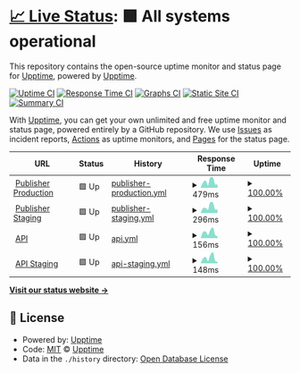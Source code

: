 # [📈 Live Status](https://upptime.github.io/upptime): <!--live status--> **🟩 All systems operational**

This repository contains the open-source uptime monitor and status page for [Upptime](https://upptime.js.org), powered by [Upptime](https://github.com/upptime/upptime).

[![Uptime CI](https://github.com/borderlessvr/upptime/workflows/Uptime%20CI/badge.svg)](https://github.com/borderlessvr/upptime/actions?query=workflow%3A%22Uptime+CI%22)
[![Response Time CI](https://github.com/borderlessvr/upptime/workflows/Response%20Time%20CI/badge.svg)](https://github.com/borderlessvr/upptime/actions?query=workflow%3A%22Response+Time+CI%22)
[![Graphs CI](https://github.com/borderlessvr/upptime/workflows/Graphs%20CI/badge.svg)](https://github.com/borderlessvr/upptime/actions?query=workflow%3A%22Graphs+CI%22)
[![Static Site CI](https://github.com/borderlessvr/upptime/workflows/Static%20Site%20CI/badge.svg)](https://github.com/borderlessvr/upptime/actions?query=workflow%3A%22Static+Site+CI%22)
[![Summary CI](https://github.com/borderlessvr/upptime/workflows/Summary%20CI/badge.svg)](https://github.com/borderlessvr/upptime/actions?query=workflow%3A%22Summary+CI%22)

With [Upptime](https://upptime.js.org), you can get your own unlimited and free uptime monitor and status page, powered entirely by a GitHub repository. We use [Issues](https://github.com/upptime/upptime/issues) as incident reports, [Actions](https://github.com/borderlessvr/upptime/actions) as uptime monitors, and [Pages](https://upptime.github.io/upptime) for the status page.

<!--start: status pages-->
<!-- This summary is generated by Upptime (https://github.com/upptime/upptime) -->
<!-- Do not edit this manually, your changes will be overwritten -->
<!-- prettier-ignore -->
| URL | Status | History | Response Time | Uptime |
| --- | ------ | ------- | ------------- | ------ |
| <img alt="" src="https://icons.duckduckgo.com/ip3/publisher.bvrdev.com.ico" height="13"> [Publisher Production](https://publisher.bvrdev.com/) | 🟩 Up | [publisher-production.yml](https://github.com/borderlessvr/upptime/commits/HEAD/history/publisher-production.yml) | <details><summary><img alt="Response time graph" src="./graphs/publisher-production/response-time-week.png" height="20"> 479ms</summary><br><a href="https://borderlessvr.github.io/upptime/history/publisher-production"><img alt="Response time 547" src="https://img.shields.io/endpoint?url=https%3A%2F%2Fraw.githubusercontent.com%2Fborderlessvr%2Fupptime%2FHEAD%2Fapi%2Fpublisher-production%2Fresponse-time.json"></a><br><a href="https://borderlessvr.github.io/upptime/history/publisher-production"><img alt="24-hour response time 739" src="https://img.shields.io/endpoint?url=https%3A%2F%2Fraw.githubusercontent.com%2Fborderlessvr%2Fupptime%2FHEAD%2Fapi%2Fpublisher-production%2Fresponse-time-day.json"></a><br><a href="https://borderlessvr.github.io/upptime/history/publisher-production"><img alt="7-day response time 479" src="https://img.shields.io/endpoint?url=https%3A%2F%2Fraw.githubusercontent.com%2Fborderlessvr%2Fupptime%2FHEAD%2Fapi%2Fpublisher-production%2Fresponse-time-week.json"></a><br><a href="https://borderlessvr.github.io/upptime/history/publisher-production"><img alt="30-day response time 547" src="https://img.shields.io/endpoint?url=https%3A%2F%2Fraw.githubusercontent.com%2Fborderlessvr%2Fupptime%2FHEAD%2Fapi%2Fpublisher-production%2Fresponse-time-month.json"></a><br><a href="https://borderlessvr.github.io/upptime/history/publisher-production"><img alt="1-year response time 547" src="https://img.shields.io/endpoint?url=https%3A%2F%2Fraw.githubusercontent.com%2Fborderlessvr%2Fupptime%2FHEAD%2Fapi%2Fpublisher-production%2Fresponse-time-year.json"></a></details> | <details><summary><a href="https://borderlessvr.github.io/upptime/history/publisher-production">100.00%</a></summary><a href="https://borderlessvr.github.io/upptime/history/publisher-production"><img alt="All-time uptime 100.00%" src="https://img.shields.io/endpoint?url=https%3A%2F%2Fraw.githubusercontent.com%2Fborderlessvr%2Fupptime%2FHEAD%2Fapi%2Fpublisher-production%2Fuptime.json"></a><br><a href="https://borderlessvr.github.io/upptime/history/publisher-production"><img alt="24-hour uptime 100.00%" src="https://img.shields.io/endpoint?url=https%3A%2F%2Fraw.githubusercontent.com%2Fborderlessvr%2Fupptime%2FHEAD%2Fapi%2Fpublisher-production%2Fuptime-day.json"></a><br><a href="https://borderlessvr.github.io/upptime/history/publisher-production"><img alt="7-day uptime 100.00%" src="https://img.shields.io/endpoint?url=https%3A%2F%2Fraw.githubusercontent.com%2Fborderlessvr%2Fupptime%2FHEAD%2Fapi%2Fpublisher-production%2Fuptime-week.json"></a><br><a href="https://borderlessvr.github.io/upptime/history/publisher-production"><img alt="30-day uptime 100.00%" src="https://img.shields.io/endpoint?url=https%3A%2F%2Fraw.githubusercontent.com%2Fborderlessvr%2Fupptime%2FHEAD%2Fapi%2Fpublisher-production%2Fuptime-month.json"></a><br><a href="https://borderlessvr.github.io/upptime/history/publisher-production"><img alt="1-year uptime 100.00%" src="https://img.shields.io/endpoint?url=https%3A%2F%2Fraw.githubusercontent.com%2Fborderlessvr%2Fupptime%2FHEAD%2Fapi%2Fpublisher-production%2Fuptime-year.json"></a></details>
| <img alt="" src="https://icons.duckduckgo.com/ip3/publisher-staging.bvrdev.com.ico" height="13"> [Publisher Staging](https://publisher-staging.bvrdev.com/) | 🟩 Up | [publisher-staging.yml](https://github.com/borderlessvr/upptime/commits/HEAD/history/publisher-staging.yml) | <details><summary><img alt="Response time graph" src="./graphs/publisher-staging/response-time-week.png" height="20"> 296ms</summary><br><a href="https://borderlessvr.github.io/upptime/history/publisher-staging"><img alt="Response time 333" src="https://img.shields.io/endpoint?url=https%3A%2F%2Fraw.githubusercontent.com%2Fborderlessvr%2Fupptime%2FHEAD%2Fapi%2Fpublisher-staging%2Fresponse-time.json"></a><br><a href="https://borderlessvr.github.io/upptime/history/publisher-staging"><img alt="24-hour response time 469" src="https://img.shields.io/endpoint?url=https%3A%2F%2Fraw.githubusercontent.com%2Fborderlessvr%2Fupptime%2FHEAD%2Fapi%2Fpublisher-staging%2Fresponse-time-day.json"></a><br><a href="https://borderlessvr.github.io/upptime/history/publisher-staging"><img alt="7-day response time 296" src="https://img.shields.io/endpoint?url=https%3A%2F%2Fraw.githubusercontent.com%2Fborderlessvr%2Fupptime%2FHEAD%2Fapi%2Fpublisher-staging%2Fresponse-time-week.json"></a><br><a href="https://borderlessvr.github.io/upptime/history/publisher-staging"><img alt="30-day response time 439" src="https://img.shields.io/endpoint?url=https%3A%2F%2Fraw.githubusercontent.com%2Fborderlessvr%2Fupptime%2FHEAD%2Fapi%2Fpublisher-staging%2Fresponse-time-month.json"></a><br><a href="https://borderlessvr.github.io/upptime/history/publisher-staging"><img alt="1-year response time 333" src="https://img.shields.io/endpoint?url=https%3A%2F%2Fraw.githubusercontent.com%2Fborderlessvr%2Fupptime%2FHEAD%2Fapi%2Fpublisher-staging%2Fresponse-time-year.json"></a></details> | <details><summary><a href="https://borderlessvr.github.io/upptime/history/publisher-staging">100.00%</a></summary><a href="https://borderlessvr.github.io/upptime/history/publisher-staging"><img alt="All-time uptime 100.00%" src="https://img.shields.io/endpoint?url=https%3A%2F%2Fraw.githubusercontent.com%2Fborderlessvr%2Fupptime%2FHEAD%2Fapi%2Fpublisher-staging%2Fuptime.json"></a><br><a href="https://borderlessvr.github.io/upptime/history/publisher-staging"><img alt="24-hour uptime 100.00%" src="https://img.shields.io/endpoint?url=https%3A%2F%2Fraw.githubusercontent.com%2Fborderlessvr%2Fupptime%2FHEAD%2Fapi%2Fpublisher-staging%2Fuptime-day.json"></a><br><a href="https://borderlessvr.github.io/upptime/history/publisher-staging"><img alt="7-day uptime 100.00%" src="https://img.shields.io/endpoint?url=https%3A%2F%2Fraw.githubusercontent.com%2Fborderlessvr%2Fupptime%2FHEAD%2Fapi%2Fpublisher-staging%2Fuptime-week.json"></a><br><a href="https://borderlessvr.github.io/upptime/history/publisher-staging"><img alt="30-day uptime 100.00%" src="https://img.shields.io/endpoint?url=https%3A%2F%2Fraw.githubusercontent.com%2Fborderlessvr%2Fupptime%2FHEAD%2Fapi%2Fpublisher-staging%2Fuptime-month.json"></a><br><a href="https://borderlessvr.github.io/upptime/history/publisher-staging"><img alt="1-year uptime 100.00%" src="https://img.shields.io/endpoint?url=https%3A%2F%2Fraw.githubusercontent.com%2Fborderlessvr%2Fupptime%2FHEAD%2Fapi%2Fpublisher-staging%2Fuptime-year.json"></a></details>
| <img alt="" src="https://icons.duckduckgo.com/ip3/api.bvrdev.com.ico" height="13"> [API](https://api.bvrdev.com/) | 🟩 Up | [api.yml](https://github.com/borderlessvr/upptime/commits/HEAD/history/api.yml) | <details><summary><img alt="Response time graph" src="./graphs/api/response-time-week.png" height="20"> 156ms</summary><br><a href="https://borderlessvr.github.io/upptime/history/api"><img alt="Response time 169" src="https://img.shields.io/endpoint?url=https%3A%2F%2Fraw.githubusercontent.com%2Fborderlessvr%2Fupptime%2FHEAD%2Fapi%2Fapi%2Fresponse-time.json"></a><br><a href="https://borderlessvr.github.io/upptime/history/api"><img alt="24-hour response time 218" src="https://img.shields.io/endpoint?url=https%3A%2F%2Fraw.githubusercontent.com%2Fborderlessvr%2Fupptime%2FHEAD%2Fapi%2Fapi%2Fresponse-time-day.json"></a><br><a href="https://borderlessvr.github.io/upptime/history/api"><img alt="7-day response time 156" src="https://img.shields.io/endpoint?url=https%3A%2F%2Fraw.githubusercontent.com%2Fborderlessvr%2Fupptime%2FHEAD%2Fapi%2Fapi%2Fresponse-time-week.json"></a><br><a href="https://borderlessvr.github.io/upptime/history/api"><img alt="30-day response time 169" src="https://img.shields.io/endpoint?url=https%3A%2F%2Fraw.githubusercontent.com%2Fborderlessvr%2Fupptime%2FHEAD%2Fapi%2Fapi%2Fresponse-time-month.json"></a><br><a href="https://borderlessvr.github.io/upptime/history/api"><img alt="1-year response time 169" src="https://img.shields.io/endpoint?url=https%3A%2F%2Fraw.githubusercontent.com%2Fborderlessvr%2Fupptime%2FHEAD%2Fapi%2Fapi%2Fresponse-time-year.json"></a></details> | <details><summary><a href="https://borderlessvr.github.io/upptime/history/api">100.00%</a></summary><a href="https://borderlessvr.github.io/upptime/history/api"><img alt="All-time uptime 100.00%" src="https://img.shields.io/endpoint?url=https%3A%2F%2Fraw.githubusercontent.com%2Fborderlessvr%2Fupptime%2FHEAD%2Fapi%2Fapi%2Fuptime.json"></a><br><a href="https://borderlessvr.github.io/upptime/history/api"><img alt="24-hour uptime 100.00%" src="https://img.shields.io/endpoint?url=https%3A%2F%2Fraw.githubusercontent.com%2Fborderlessvr%2Fupptime%2FHEAD%2Fapi%2Fapi%2Fuptime-day.json"></a><br><a href="https://borderlessvr.github.io/upptime/history/api"><img alt="7-day uptime 100.00%" src="https://img.shields.io/endpoint?url=https%3A%2F%2Fraw.githubusercontent.com%2Fborderlessvr%2Fupptime%2FHEAD%2Fapi%2Fapi%2Fuptime-week.json"></a><br><a href="https://borderlessvr.github.io/upptime/history/api"><img alt="30-day uptime 100.00%" src="https://img.shields.io/endpoint?url=https%3A%2F%2Fraw.githubusercontent.com%2Fborderlessvr%2Fupptime%2FHEAD%2Fapi%2Fapi%2Fuptime-month.json"></a><br><a href="https://borderlessvr.github.io/upptime/history/api"><img alt="1-year uptime 100.00%" src="https://img.shields.io/endpoint?url=https%3A%2F%2Fraw.githubusercontent.com%2Fborderlessvr%2Fupptime%2FHEAD%2Fapi%2Fapi%2Fuptime-year.json"></a></details>
| <img alt="" src="https://icons.duckduckgo.com/ip3/api-staging.bvrdev.com.ico" height="13"> [API Staging](https://api-staging.bvrdev.com/) | 🟩 Up | [api-staging.yml](https://github.com/borderlessvr/upptime/commits/HEAD/history/api-staging.yml) | <details><summary><img alt="Response time graph" src="./graphs/api-staging/response-time-week.png" height="20"> 148ms</summary><br><a href="https://borderlessvr.github.io/upptime/history/api-staging"><img alt="Response time 152" src="https://img.shields.io/endpoint?url=https%3A%2F%2Fraw.githubusercontent.com%2Fborderlessvr%2Fupptime%2FHEAD%2Fapi%2Fapi-staging%2Fresponse-time.json"></a><br><a href="https://borderlessvr.github.io/upptime/history/api-staging"><img alt="24-hour response time 194" src="https://img.shields.io/endpoint?url=https%3A%2F%2Fraw.githubusercontent.com%2Fborderlessvr%2Fupptime%2FHEAD%2Fapi%2Fapi-staging%2Fresponse-time-day.json"></a><br><a href="https://borderlessvr.github.io/upptime/history/api-staging"><img alt="7-day response time 148" src="https://img.shields.io/endpoint?url=https%3A%2F%2Fraw.githubusercontent.com%2Fborderlessvr%2Fupptime%2FHEAD%2Fapi%2Fapi-staging%2Fresponse-time-week.json"></a><br><a href="https://borderlessvr.github.io/upptime/history/api-staging"><img alt="30-day response time 157" src="https://img.shields.io/endpoint?url=https%3A%2F%2Fraw.githubusercontent.com%2Fborderlessvr%2Fupptime%2FHEAD%2Fapi%2Fapi-staging%2Fresponse-time-month.json"></a><br><a href="https://borderlessvr.github.io/upptime/history/api-staging"><img alt="1-year response time 152" src="https://img.shields.io/endpoint?url=https%3A%2F%2Fraw.githubusercontent.com%2Fborderlessvr%2Fupptime%2FHEAD%2Fapi%2Fapi-staging%2Fresponse-time-year.json"></a></details> | <details><summary><a href="https://borderlessvr.github.io/upptime/history/api-staging">100.00%</a></summary><a href="https://borderlessvr.github.io/upptime/history/api-staging"><img alt="All-time uptime 100.00%" src="https://img.shields.io/endpoint?url=https%3A%2F%2Fraw.githubusercontent.com%2Fborderlessvr%2Fupptime%2FHEAD%2Fapi%2Fapi-staging%2Fuptime.json"></a><br><a href="https://borderlessvr.github.io/upptime/history/api-staging"><img alt="24-hour uptime 100.00%" src="https://img.shields.io/endpoint?url=https%3A%2F%2Fraw.githubusercontent.com%2Fborderlessvr%2Fupptime%2FHEAD%2Fapi%2Fapi-staging%2Fuptime-day.json"></a><br><a href="https://borderlessvr.github.io/upptime/history/api-staging"><img alt="7-day uptime 100.00%" src="https://img.shields.io/endpoint?url=https%3A%2F%2Fraw.githubusercontent.com%2Fborderlessvr%2Fupptime%2FHEAD%2Fapi%2Fapi-staging%2Fuptime-week.json"></a><br><a href="https://borderlessvr.github.io/upptime/history/api-staging"><img alt="30-day uptime 100.00%" src="https://img.shields.io/endpoint?url=https%3A%2F%2Fraw.githubusercontent.com%2Fborderlessvr%2Fupptime%2FHEAD%2Fapi%2Fapi-staging%2Fuptime-month.json"></a><br><a href="https://borderlessvr.github.io/upptime/history/api-staging"><img alt="1-year uptime 100.00%" src="https://img.shields.io/endpoint?url=https%3A%2F%2Fraw.githubusercontent.com%2Fborderlessvr%2Fupptime%2FHEAD%2Fapi%2Fapi-staging%2Fuptime-year.json"></a></details>

<!--end: status pages-->

[**Visit our status website →**](https://upptime.github.io/upptime)

## 📄 License

- Powered by: [Upptime](https://github.com/upptime/upptime)
- Code: [MIT](./LICENSE) © [Upptime](https://upptime.js.org)
- Data in the `./history` directory: [Open Database License](https://opendatacommons.org/licenses/odbl/1-0/)
